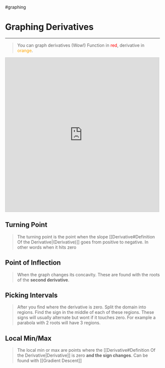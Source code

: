 #graphing
# Graphing Derivatives
---
> You can graph derivatives (Wow!)
> Function in <span style="color: red;" >red</span>, derivative in <span style="color: orange;">orange</span>.
<iframe src="https://www.desmos.com/calculator/qjbmpphqto?embed" width="500" height="500" style="border: 1px solid #ccc" frameborder=0></iframe>

## Turning Point
> The turning point is the point when the slope [[Derivative#Definition Of the Derivative|(Derivative)]] goes from positive to negative. In other words when it hits zero

## Point of Inflection
> When the graph changes its concavity.
> These are found with the roots of the **second derivative**.

## Picking Intervals
> After you find where the derivative is zero. Split the domain into regions. Find the sign in the middle of each of these regions. These signs will usually alternate but wont if it touches zero. For example a parabola with 2 roots will have 3 regions.

## Local Min/Max
> The local min or max are points where the [[Derivative#Definition Of the Derivative|Derivative]] is zero **and the sign changes**. Can be found with [[Gradient Descent]]